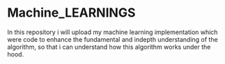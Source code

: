 # Machine_LEARNINGS
In this repository i will upload my machine learning implementation which were code to enhance the fundamental and indepth understanding of the algorithm, so that i can understand how this algorithm works under the hood.
